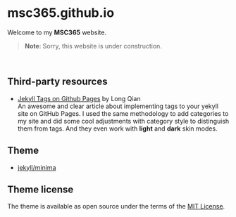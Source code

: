 # msc365.github.io

Welcome to my **MSC365** website.

> **Note**: Sorry, this website is under construction.

<br>

<!--
**Here are some ideas to get you started:**

🙋‍♀️ A short introduction - what is your organization all about?
🌈 Contribution guidelines - how can the community get involved?
👩‍💻 Useful resources - where can the community find your docs? Is there anything else the community should know?
🍿 Fun facts - what does your team eat for breakfast?
🧙 Remember, you can do mighty things with the power of [Markdown](https://docs.github.com/github/writing-on-github/getting-started-with-writing-and-formatting-on-github/basic-writing-and-formatting-syntax)
-->

## Third-party resources

- [Jekyll Tags on Github Pages](https://longqian.me/2017/02/09/github-jekyll-tag/) by Long Qian  
  An awesome and clear article about implementing tags to your yekyll site on GitHub Pages. I used the same methodology to add categories to my site and did some cool adjustments with category style to distinguish them from tags. And they even work with **light** and **dark** skin modes.

## Theme

- [jekyll/minima](https://github.com/jekyll/minima/blob/v2.5.0/README.md)

## Theme license

The theme is available as open source under the terms of the [MIT License](http://opensource.org/licenses/MIT).
